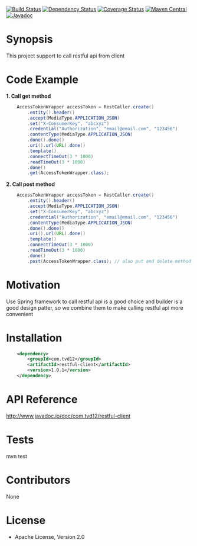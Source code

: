 [![Build Status](https://travis-ci.org/tvd12/restful-client.svg?branch=master)](https://travis-ci.org/tvd12/restful-client)
[![Dependency Status](https://www.versioneye.com/user/projects/5717990efcd19a00415b1f61/badge.svg?style=flat)](https://www.versioneye.com/user/projects/5717990efcd19a00415b1f61)
[![Coverage Status](https://coveralls.io/repos/github/tvd12/restful-client/badge.svg?branch=master)](https://coveralls.io/github/tvd12/restful-client?branch=master)
[![Maven Central](https://maven-badges.herokuapp.com/maven-central/com.tvd12/restful-client/badge.svg)](https://maven-badges.herokuapp.com/maven-central/com.tvd12/restful-client)
[![Javadoc](https://javadoc-emblem.rhcloud.com/doc/com.tvd12/restful-client/badge.svg)](http://www.javadoc.io/doc/com.tvd12/restful-client)

# Synopsis

This project support to call restful api from client

# Code Example

**1. Call get method**

```java
	AccessTokenWrapper accessToken = RestCaller.create()
        .entity().header()
        .accept(MediaType.APPLICATION_JSON)
        .set("X-ConsumerKey", "abcxyz")
        .credential("Authorization", "email@email.com", "123456")
        .contentType(MediaType.APPLICATION_JSON)
        .done().done()
        .uri().url(URL).done()
        .template()
        .connectTimeOut(3 * 1000)
        .readTimeOut(3 * 1000)
        .done()
        .get(AccessTokenWrapper.class);
```

**2. Call post method**
```java
	AccessTokenWrapper accessToken = RestCaller.create()
        .entity().header()
        .accept(MediaType.APPLICATION_JSON)
        .set("X-ConsumerKey", "abcxyz")
        .credential("Authorization", "email@email.com", "123456")
        .contentType(MediaType.APPLICATION_JSON)
        .done().done()
        .uri().url(URL).done()
        .template()
        .connectTimeOut(3 * 1000)
        .readTimeOut(3 * 1000)
        .done()
        .post(AccessTokenWrapper.class); // also put and delete method
```
# Motivation

Use Spring framework to call restful api is a good choice and builder is a good design patter, so we combine them to make calling restful api more convenient

# Installation

```xml
	<dependency>
		<groupId>com.tvd12</groupId>
		<artifactId>restful-client</artifactId>
		<version>1.0.1</version>
	</dependency>
```
# API Reference

http://www.javadoc.io/doc/com.tvd12/restful-client

# Tests

mvn test

# Contributors

None

# License

- Apache License, Version 2.0
	


